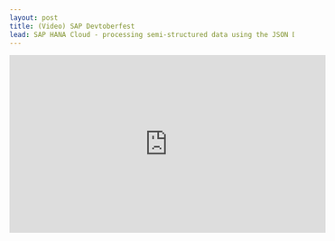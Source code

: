 ```yaml
---
layout: post
title: (Video) SAP Devtoberfest
lead: SAP HANA Cloud - processing semi-structured data using the JSON Document Store
---
```


<iframe width="560" height="315" src="https://www.youtube.com/embed/39xmUYBeWeQ?si=wl3Nczjg328zheiX" title="YouTube video player" frameborder="0" allow="accelerometer; autoplay; clipboard-write; encrypted-media; gyroscope; picture-in-picture; web-share" referrerpolicy="strict-origin-when-cross-origin" allowfullscreen></iframe>
